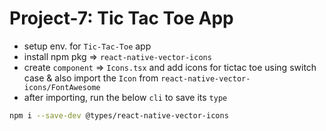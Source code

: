 # Project-7: Tic Tac Toe App
- setup env. for `Tic-Tac-Toe` app
- install npm pkg => `react-native-vector-icons`
- create `component` => `Icons.tsx` and add icons for tictac toe using switch case & also import the `Icon` from `react-native-vector-icons/FontAwesome`
- after importing, run the below `cli` to save its `type`
``` bash 
npm i --save-dev @types/react-native-vector-icons
```